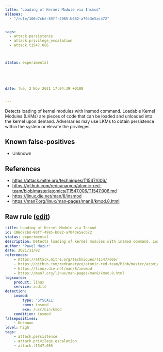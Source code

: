 ```yaml
---
title: "Loading of Kernel Module via Insmod"
aliases:
  - "/rule/106d7cbd-80ff-4985-b682-a7043e5acb72"


tags:
  - attack.persistence
  - attack.privilege_escalation
  - attack.t1547.006



status: experimental





date: Tue, 2 Nov 2021 17:04:39 +0100


---
```


Detects loading of kernel modules with insmod command. Loadable Kernel Modules (LKMs) are pieces of code that can be loaded and unloaded into the kernel upon demand. Adversaries may use LKMs to obtain persistence within the system or elevate the privileges.

<!--more-->


## Known false-positives

* Unknown



## References

* https://attack.mitre.org/techniques/T1547/006/
* https://github.com/redcanaryco/atomic-red-team/blob/master/atomics/T1547.006/T1547.006.md
* https://linux.die.net/man/8/insmod
* https://man7.org/linux/man-pages/man8/kmod.8.html


## Raw rule ([edit](https://github.com/SigmaHQ/sigma/edit/master/rules/linux/auditd/lnx_auditd_load_module_insmod.yml))
```yaml
title: Loading of Kernel Module via Insmod
id: 106d7cbd-80ff-4985-b682-a7043e5acb72
status: experimental
description: Detects loading of kernel modules with insmod command. Loadable Kernel Modules (LKMs) are pieces of code that can be loaded and unloaded into the kernel upon demand. Adversaries may use LKMs to obtain persistence within the system or elevate the privileges.
author: 'Pawel Mazur'
date: 2021/11/02
references:
    - https://attack.mitre.org/techniques/T1547/006/
    - https://github.com/redcanaryco/atomic-red-team/blob/master/atomics/T1547.006/T1547.006.md
    - https://linux.die.net/man/8/insmod
    - https://man7.org/linux/man-pages/man8/kmod.8.html
logsource:
    product: linux
    service: auditd
detection:
    insmod:
        type: 'SYSCALL'
        comm: insmod
        exe: /usr/bin/kmod
    condition: insmod
falsepositives:
    - Unknown
level: high
tags:
    - attack.persistence
    - attack.privilege_escalation
    - attack.t1547.006

```
